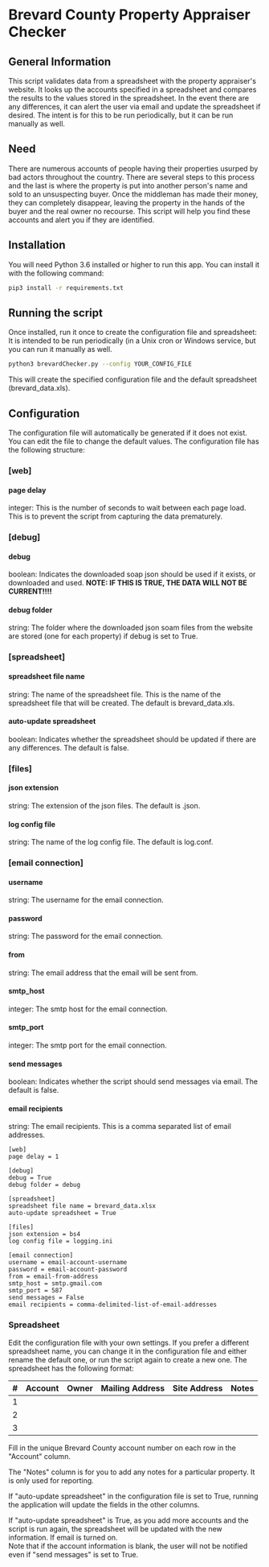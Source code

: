 Brevard County Property Appraiser Checker
===========================
## General Information
This script validates data from a spreadsheet with the property appraiser's website.
It looks up the accounts specified in a spreadsheet and compares the results to the values stored in the spreadsheet. 
In the event there are any differences, it can alert the user via email and update the spreadsheet if desired.
The intent is for this to be run periodically, but it can be run manually as well.

## Need
There are numerous accounts of people having their properties usurped by bad actors throughout the country.
There are several steps to this process and the last is where the property is put into another person's name and sold to an unsuspecting buyer.
Once the middleman has made their money, they can completely disappear, leaving the property in the hands of the buyer and the real owner no recourse.
This script will help you find these accounts and alert you if they are identified.

## Installation
You will need Python 3.6 installed or higher to run this app.
You can install it with the following command:
```bash
pip3 install -r requirements.txt
```

## Running the script
Once installed, run it once to create the configuration file and spreadsheet:
It is intended to be run periodically (in a Unix cron or Windows service, but you can run it manually as well.
```bash
python3 brevardChecker.py --config YOUR_CONFIG_FILE
```
This will create the specified configuration file and the default spreadsheet (brevard_data.xls).
## Configuration
The configuration file will automatically be generated if it does not exist. 
You can edit the file to change the default values. 
The configuration file has the following structure:
### [web]
#### page delay
integer: This is the number of seconds to wait between each page load.  
This is to prevent the script from capturing the data prematurely.
### [debug]
#### debug
boolean: Indicates the downloaded soap json should be used if it exists, or downloaded and used. 
**NOTE: IF THIS IS TRUE, THE DATA WILL NOT BE CURRENT!!!!** 
#### debug folder
string: The folder where the downloaded json soam files from the website are stored (one for each property) if debug is set to True.
### [spreadsheet]
#### spreadsheet file name
string: The name of the spreadsheet file.
This is the name of the spreadsheet file that will be created.
The default is brevard_data.xls.
#### auto-update spreadsheet
boolean: Indicates whether the spreadsheet should be updated if there are any differences.
The default is false.
### [files]
#### json extension
string: The extension of the json files.  The default is .json.
#### log config file
string: The name of the log config file.  The default is log.conf.
### [email connection]
#### username
string: The username for the email connection.
#### password
string: The password for the email connection.
#### from
string: The email address that the email will be sent from.
#### smtp_host
integer: The smtp host for the email connection.
#### smtp_port
integer: The smtp port for the email connection.
#### send messages
boolean: Indicates whether the script should send messages via email.
The default is false.
#### email recipients
string: The email recipients.
This is a comma separated list of email addresses.

```
[web]
page delay = 1

[debug]
debug = True
debug folder = debug

[spreadsheet]
spreadsheet file name = brevard_data.xlsx
auto-update spreadsheet = True

[files]
json extension = bs4
log config file = logging.ini

[email connection]
username = email-account-username
password = email-account-password
from = email-from-address
smtp_host = smtp.gmail.com
smtp_port = 587
send messages = False
email recipients = comma-delimited-list-of-email-addresses
```

### Spreadsheet
Edit the configuration file with your own settings.
If you prefer a different spreadsheet name, you can change it in the configuration file and either rename the default one, or run the script again to create a new one.
The spreadsheet has the following format:

| #   | Account | Owner | Mailing Address | Site Address | Notes |
|-----|---------|-------|-----------------|--------------|-------|
| 1   |
| 2   |
| 3   |

Fill in the unique Brevard County account number on each row in the "Account" column. 

The "Notes" column is for you to add any notes for a particular property.
It is only used for reporting.

If "auto-update spreadsheet" in the configuration file is set to True, running the application will update the fields in the other columns.

If "auto-update spreadsheet" is True, as you add more accounts and the script is run again, the spreadsheet will be updated with the new information.
If email is turned on.  
Note that if the account information is blank, the user will not be notified even if "send messages" is set to True.
